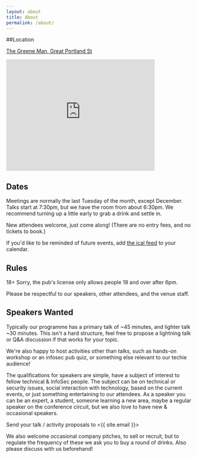 ```yaml
---
layout: about
title: About
permalink: /about/
---
```


##Location


[The Greene Man, Great Portland St](https://maps.app.goo.gl/ps8FnqqTMWEWYemM9)

<iframe src="https://www.google.com/maps/embed?pb=!1m18!1m12!1m3!1d2311.114661812128!2d-0.14578532337894828!3d51.523706871817005!2m3!1f0!2f0!3f0!3m2!1i1024!2i768!4f13.1!3m3!1m2!1s0x48761ad7a49a07f5%3A0xe9a0fd9cc3fcd256!2sGreene%20Man!5e1!3m2!1sen!2suk!4v1744997646560!5m2!1sen!2suk" width="400" height="300" style="border:0;" allowfullscreen="" loading="lazy" referrerpolicy="no-referrer-when-downgrade"></iframe>

## Dates

Meetings are normally the last Tuesday of the month, except December. Talks start at 7:30pm, but we have the room from about 6:30pm. We recommend turning up a little early to grab a drink and settle in.

New attendees welcome, just come along!
(There are no entry fees, and no tickets to book.)

If you'd like to be reminded of future events, add [the ical feed](/feed.ics) to your calendar.

## Rules

18+ Sorry, the pub's license only allows people 18 and over after 6pm.

Please be respectful to our speakers, other attendees, and the venue staff.

## Speakers Wanted

Typically our programme has a primary talk of ~45 minutes, and lighter talk ~30 minutes.
This isn't a hard structure, feel free to propose a lightning talk or Q&A
discussion if that works for your topic.

We're also happy to host activities other than talks, such as hands-on workshop or an infosec pub quiz, or something else relevant to our techie audience!

The qualifications for speakers are simple, have a subject of interest
to fellow technical & InfoSec people. The subject can be on technical 
or security issues, social interaction with technology, based on the
current events, or just something entertaining to our attendees.
As a speaker you can be an expert, a student, someone learning a new
area, maybe a regular speaker on the conference circuit, but we also
love to have new & occasional speakers.

Send your talk / activity proposals to <{{ site.email }}>


We also welcome occasional company pitches, to sell or recruit, but to regulate
the frequency of these we ask you to buy a round of drinks. Also please
discuss with us beforehand!

